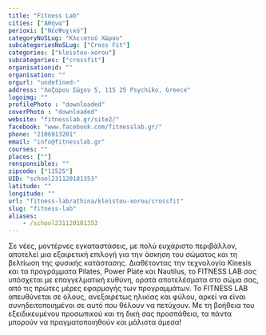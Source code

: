```yaml
---
title: "Fitness Lab"
cities: ["Αθήνα"]
perioxi: ["ΝέοΨυχικό"]
categoryNoSLug: "Κλειστού Χώρου"
subcategoriesNoSLug: ["Cross Fit"]
categories: ["kleistou-xorou"]
subcategories: ["crossfit"]
organisationid: ""
organisation: ""
orgurl: "undefined-"
address: "Λαζαρου Σώχου 5, 115 25 Psychiko, Greece"
logoimg: ""
profilePhoto : "downloaded"
coverPhoto : "downloaded"
website: "fitnesslab.gr/site2/"
facebook: "www.facebook.com/fitnesslab.gr/"
phone: "2106913201"
email: "info@fitnesslab.gr"
courses: ""
places: [""]
rensponsibles: ""
zipcode: ["11525"]
UID: "school231120181353"
latitude: ""
longitude: ""
url: "fitness-lab/athina/kleistou-xorou/crossfit"
slug: "fitness-lab"
aliases:
    - /school231120181353
---
```





Σε νέες, μοντέρνες εγκαταστάσεις, με πολύ ευχάριστο περιβάλλον, αποτελεί μια εξαιρετική επιλογή για την άσκηση του σώματος και τη βελτίωση της φυσικής κατάστασης. Διαθέτοντας την τεχνολογία Kinesis και τα προγράμματα Pilates, Power Plate και Nautilus, το FITNESS LAB σας υπόσχεται με επαγγελματική ευθύνη, ορατά αποτελέσματα στο σώμα σας, από τις πρώτες μέρες εφαρμογής των προγραμμάτων. To FITNESS LAB απευθύνεται σε όλους, ανεξαιρέτως ηλικίας και φύλου, αρκεί να είναι συνηδειτοποιημένοι σε αυτό που θέλουν να πετύχουν. Με τη βοήθεια του εξειδικευμένου προσωπικού και τη δική σας προσπάθεια, τα πάντα μπορούν να πραγματοποιηθούν και μάλιστα άμεσα!